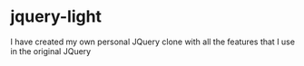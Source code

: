 # jquery-light
I have created my own personal JQuery clone with all the features that I use in the original JQuery
